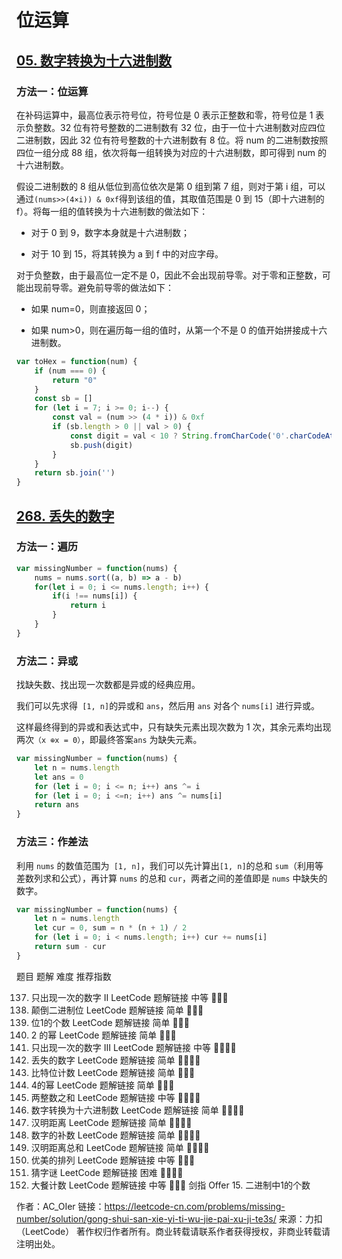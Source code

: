 # 位运算

## [05. 数字转换为十六进制数](https://leetcode-cn.com/problems/convert-a-number-to-hexadecimal/)

### 方法一：位运算

在补码运算中，最高位表示符号位，符号位是 0 表示正整数和零，符号位是 1 表示负整数。32 位有符号整数的二进制数有 32 位，由于一位十六进制数对应四位二进制数，因此 32 位有符号整数的十六进制数有 8 位。将 num 的二进制数按照四位一组分成 88 组，依次将每一组转换为对应的十六进制数，即可得到 num 的十六进制数。

假设二进制数的 8 组从低位到高位依次是第 0 组到第 7 组，则对于第 i 组，可以通过` (nums>>(4×i)) & 0xf `得到该组的值，其取值范围是 0 到 15（即十六进制的 f）。将每一组的值转换为十六进制数的做法如下：

- 对于 0 到 9，数字本身就是十六进制数；

- 对于 10 到 15，将其转换为 a 到 f 中的对应字母。

对于负整数，由于最高位一定不是 0，因此不会出现前导零。对于零和正整数，可能出现前导零。避免前导零的做法如下：

- 如果 num=0，则直接返回 0；

- 如果 num>0，则在遍历每一组的值时，从第一个不是 0 的值开始拼接成十六进制数。

```js
var toHex = function(num) {
    if (num === 0) {
        return "0"
    }
    const sb = []
    for (let i = 7; i >= 0; i--) {
        const val = (num >> (4 * i)) & 0xf
        if (sb.length > 0 || val > 0) {
            const digit = val < 10 ? String.fromCharCode('0'.charCodeAt() + val) : String.fromCharCode('a'.charCodeAt() + val - 10)
            sb.push(digit)
        }
    }
    return sb.join('')
}
```

## [268. 丢失的数字](https://leetcode-cn.com/problems/missing-number/)

### 方法一：遍历

```js
var missingNumber = function(nums) {
    nums = nums.sort((a, b) => a - b)
    for(let i = 0; i <= nums.length; i++) {
        if(i !== nums[i]) {
            return i
        }
    }
}
```

### 方法二：异或

找缺失数、找出现一次数都是异或的经典应用。

我们可以先求得` [1, n]`的异或和 `ans`，然后用 `ans` 对各个 `nums[i]` 进行异或。

这样最终得到的异或和表达式中，只有缺失元素出现次数为 1 次，其余元素均出现两次`（x ⊕x = 0）`，即最终答案`ans` 为缺失元素。

```js
var missingNumber = function(nums) {    
	let n = nums.length
    let ans = 0
    for (let i = 0; i <= n; i++) ans ^= i
    for (let i = 0; i <=n; i++) ans ^= nums[i]
    return ans
}
```

### 方法三：作差法

利用 `nums` 的数值范围为` [1, n]`，我们可以先计算出` [1, n] `的总和 `sum`（利用等差数列求和公式），再计算 `nums` 的总和 `cur`，两者之间的差值即是 `nums` 中缺失的数字。

```js
var missingNumber = function(nums) {    
  	let n = nums.length
    let cur = 0, sum = n * (n + 1) / 2
    for (let i = 0; i < nums.length; i++) cur += nums[i]
    return sum - cur
}
```



题目	题解	难度	推荐指数

137. 只出现一次的数字 II	LeetCode 题解链接	中等	🤩🤩🤩
190. 颠倒二进制位	LeetCode 题解链接	简单	🤩🤩🤩
191. 位1的个数	LeetCode 题解链接	简单	🤩🤩🤩
231. 2 的幂	LeetCode 题解链接	简单	🤩🤩🤩
260. 只出现一次的数字 III	LeetCode 题解链接	中等	🤩🤩🤩🤩
268. 丢失的数字	LeetCode 题解链接	简单	🤩🤩🤩🤩
338. 比特位计数	LeetCode 题解链接	简单	🤩🤩🤩
342. 4的幂	LeetCode 题解链接	简单	🤩🤩🤩
371. 两整数之和	LeetCode 题解链接	中等	🤩🤩🤩🤩
405. 数字转换为十六进制数	LeetCode 题解链接	简单	🤩🤩🤩🤩
461. 汉明距离	LeetCode 题解链接	简单	🤩🤩🤩🤩
476. 数字的补数	LeetCode 题解链接	简单	🤩🤩🤩🤩
477. 汉明距离总和	LeetCode 题解链接	简单	🤩🤩🤩🤩
526. 优美的排列	LeetCode 题解链接	中等	🤩🤩🤩
1178. 猜字谜	LeetCode 题解链接	困难	🤩🤩🤩🤩
1711. 大餐计数	LeetCode 题解链接	中等	🤩🤩🤩
剑指 Offer 15. 二进制中1的个数

作者：AC_OIer
链接：https://leetcode-cn.com/problems/missing-number/solution/gong-shui-san-xie-yi-ti-wu-jie-pai-xu-ji-te3s/
来源：力扣（LeetCode）
著作权归作者所有。商业转载请联系作者获得授权，非商业转载请注明出处。